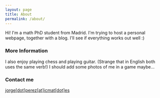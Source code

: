 ```yaml
---
layout: page
title: About
permalink: /about/
---
```


Hi! I'm a math PhD student from Madrid. I'm trying to host a personal webpage, together with a blog. I'll see if everything works out well :)

### More Information

I also enjoy playing chess and playing guitar. (Strange that in English both uses the same verb!) I should add some photos of me in a game maybe...

### Contact me

[jorge[dot]perez[at]icmat[dot]es](mailto:email@domain.com)
